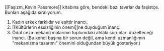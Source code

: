 [[Faşizm_Kevin Passmore]] kitabına göre, bendeki bazı tavırlar da faşistçe. Bunları aşağıda sıralıyorum.

1. Kadın erkek farklıdır ve eşittir inancı.
2. [[Kültürlerin eşsizliğinin önemi]]ne duyduğum inanç.
3. Ödül ceza mekanizmalarının toplumdaki ahlâki sorunları düzelteceği inancı. (Bu kendi başına bir sorun değil, ama kendi uzmanlığımın "mekanizma tasarımı" önemini olduğundan büyük gösteriyor.)